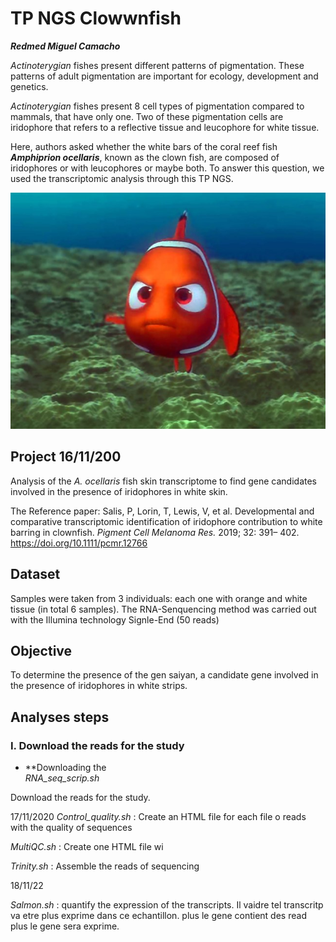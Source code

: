 # TP NGS Clowwnfish

_**Redmed Miguel Camacho**_

_Actinoterygian_ fishes present different patterns of pigmentation. These patterns of adult pigmentation are important for ecology, development and genetics. 

_Actinoterygian_ fishes present 8 cell types of pigmentation compared  to mammals, that have only one. Two of these pigmentation cells are iridophore that refers to a reflective tissue and leucophore for white tissue.

Here, authors asked whether the white bars of the coral reef fish _**Amphiprion ocellaris**_, known as the clown fish, are composed of iridophores or with leucophores or maybe both. To answer this question, we used the transcriptomic analysis  through this TP NGS. 
 
 ![finding-nemactinoterygian fisheso](finding-nemo.jpg)

## Project                                          16/11/200
Analysis of the _A. ocellaris_ fish skin transcriptome to find gene candidates involved in the presence of iridophores in white skin.

The Reference paper: Salis, P, Lorin, T, Lewis, V, et al. Developmental and comparative transcriptomic identification of iridophore contribution to white barring in clownfish. _Pigment Cell Melanoma Res._ 2019; 32: 391– 402. https://doi.org/10.1111/pcmr.12766

## Dataset 
Samples were taken from 3 individuals: each one with orange and white tissue (in total 6 samples).
The RNA-Senquencing method was carried out with the Illumina technology Signle-End (50 reads)

## Objective
 To determine the presence of the gen saiyan, a candidate gene involved in the presence of iridophores in white strips. 

## Analyses steps
### I. Download the reads for the study
  
  * **Downloading the  
_RNA_seq_scrip.sh_ 

Download the reads for the study. 

17/11/2020 
_Control_quality.sh_ : Create an HTML file for each file o reads with the quality of sequences

_MultiQC.sh_ : Create one HTML file wi

_Trinity.sh_ : Assemble the reads of sequencing



18/11/22

_Salmon.sh_ : quantify the expression of the transcripts. Il vaidre tel transcritp va etre plus exprime dans ce echantillon. plus le gene contient des read plus le gene sera exprime. 